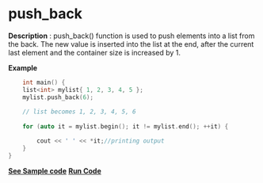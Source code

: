 # push_back

**Description** :
push_back() function is used to push elements into a list from the back. The new value is inserted into the list at the end, after the current last element and the container size is increased by 1.

**Example**
```cpp
	int main() { 
    list<int> mylist{ 1, 2, 3, 4, 5 }; 
    mylist.push_back(6); 
  
    // list becomes 1, 2, 3, 4, 5, 6
  
    for (auto it = mylist.begin(); it != mylist.end(); ++it) {

        cout << ' ' << *it;//printing output
    } 
} 

```
**[See Sample code](../snippets/list/push_back.cpp)**
**[Run Code](https://rextester.com/WPKH74445)**